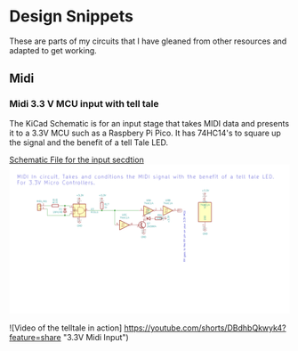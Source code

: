 # Design Snippets
These are parts of my circuits that I have gleaned from other resources and adapted to get working.

## Midi 
### Midi 3.3 V MCU input with tell tale 

The KiCad Schematic is for an input stage that takes MIDI data and presents it to a 3.3V MCU such as a Raspbery Pi Pico. It has 74HC14's to square up the signal and the benefit of a tell Tale LED. 

[Schematic File for the input secdtion](https://github.com/twinturbo/DesignSnippets/blob/master/Midi-Input/Midi%20Input%20with%20LED%20on%203.3V%20MCU/Midi%203.3V%20Input/Midi%203.3V%20Input.sch "Kicad Schematic")
![Picture of Circuit](https://github.com/twinturbo/DesignSnippets/blob/master/Docs/Midi3.3V.png "3.3V Midi Input")

![Video of the telltale in action] https://youtube.com/shorts/DBdhbQkwyk4?feature=share "3.3V Midi Input")
